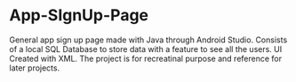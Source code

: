 # App-SIgnUp-Page
General app  sign up page made with Java through Android Studio. 
Consists of a local SQL Database to store data with a feature to see all the users. UI Created with XML. 
The project is for recreatinal purpose and reference for later projects. 
